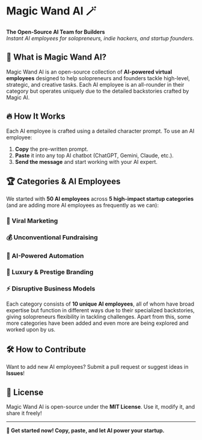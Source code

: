 # Magic Wand AI 🪄

**The Open-Source AI Team for Builders**  
_Instant AI employees for solopreneurs, indie hackers, and startup founders._

## 🚀 What is Magic Wand AI?
Magic Wand AI is an open-source collection of **AI-powered virtual employees** designed to help solopreneurs and founders tackle high-level, strategic, and creative tasks. Each AI employee is an all-rounder in their category but operates uniquely due to the detailed backstories crafted by Magic AI.

## 🔥 How It Works
Each AI employee is crafted using a detailed character prompt. To use an AI employee:

1. **Copy** the pre-written prompt.
2. **Paste** it into any top AI chatbot (ChatGPT, Gemini, Claude, etc.).
3. **Send the message** and start working with your AI expert.

## 🏆 Categories & AI Employees
We started with **50 AI employees** across **5 high-impact startup categories** (and are adding more AI employees as frequently as we can):

### 📢 Viral Marketing
### 💰 Unconventional Fundraising 
### 🤖 AI-Powered Automation  
### 🎩 Luxury & Prestige Branding 
### ⚡ Disruptive Business Models 

Each category consists of **10 unique AI employees**, all of whom have broad expertise but function in different ways due to their specialized backstories, giving solopreneurs flexibility in tackling challenges. Apart from this, some more categories have been added and even more are being explored and worked upon by us.

## 🛠️ How to Contribute
Want to add new AI employees? Submit a pull request or suggest ideas in **Issues**!

## 📜 License
Magic Wand AI is open-source under the **MIT License**. Use it, modify it, and share it freely!

---
**🚀 Get started now! Copy, paste, and let AI power your startup.**
